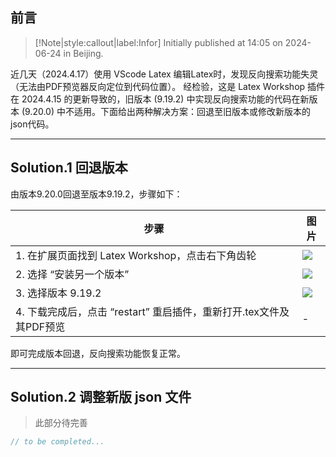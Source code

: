 ## 前言

> [!Note|style:callout|label:Infor]
Initially published at 14:05 on 2024-06-24 in Beijing.


近几天（2024.4.17）使用 VScode Latex 编辑Latex时，发现反向搜索功能失灵（无法由PDF预览器反向定位到代码位置）。 
经检验，这是 Latex Workshop 插件在 2024.4.15 的更新导致的，旧版本 (9.19.2) 中实现反向搜索功能的代码在新版本 (9.20.0) 中不适用。下面给出两种解决方案：回退至旧版本或修改新版本的json代码。

---

## Solution.1 回退版本

由版本9.20.0回退至版本9.19.2，步骤如下：

<div class='center'> 

|步骤 | 图片 |
| ------ | ------ |
 |1.   在扩展页面找到 Latex Workshop，点击右下角齿轮  |<div class="center"><img src="https://imagebank-0.oss-cn-beijing.aliyuncs.com/VS-PicGo/VScode-Latex中反向搜索失灵的解决方案--2024-06-23-23-09-05.png"/></div> |
 | 2. 选择 “安装另一个版本” |<div class="center"><img src="https://imagebank-0.oss-cn-beijing.aliyuncs.com/VS-PicGo/VScode-Latex中反向搜索失灵的解决方案--2024-06-23-23-09-14.png"/></div>|
 | 3. 选择版本 9.19.2| <div class="center"><img src="https://imagebank-0.oss-cn-beijing.aliyuncs.com/VS-PicGo/VScode-Latex中反向搜索失灵的解决方案--2024-06-23-23-09-17.png"/></div> |
 | 4. 下载完成后，点击 “restart” 重启插件，重新打开.tex文件及其PDF预览 |- |
</div>

即可完成版本回退，反向搜索功能恢复正常。

---
## Solution.2 调整新版 json 文件

>此部分待完善

```c
// to be completed...
```